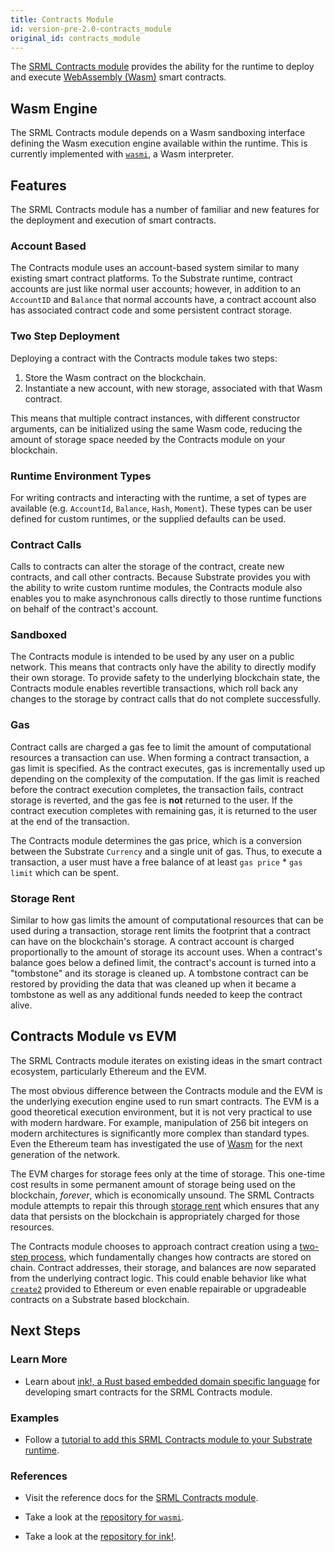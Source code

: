```yaml
---
title: Contracts Module
id: version-pre-2.0-contracts_module
original_id: contracts_module
---
```


The [SRML Contracts module](https://substrate.dev/rustdocs/pre-v2.0-3e65111/pallet_contracts/index.html)
provides the ability for the runtime to deploy and execute [WebAssembly
(Wasm)](https://webassembly.org/) smart contracts.

## Wasm Engine

The SRML Contracts module depends on a Wasm sandboxing interface defining the Wasm execution engine
available within the runtime. This is currently implemented with
[`wasmi`](https://github.com/paritytech/wasmi), a Wasm interpreter.

## Features

The SRML Contracts module has a number of familiar and new features for the deployment and execution
of smart contracts.

### Account Based

The Contracts module uses an account-based system similar to many existing smart contract platforms.
To the Substrate runtime, contract accounts are just like normal user accounts; however, in addition
to an `AccountID` and `Balance` that normal accounts have, a contract account also has associated
contract code and some persistent contract storage.

### Two Step Deployment

Deploying a contract with the Contracts module takes two steps:

1. Store the Wasm contract on the blockchain.
2. Instantiate a new account, with new storage, associated with that Wasm contract.

This means that multiple contract instances, with different constructor arguments, can be
initialized using the same Wasm code, reducing the amount of storage space needed by the Contracts
module on your blockchain.

### Runtime Environment Types

For writing contracts and interacting with the runtime, a set of types are available (e.g.
`AccountId`, `Balance`, `Hash`, `Moment`). These types can be user defined for custom runtimes, or
the supplied defaults can be used.

### Contract Calls

Calls to contracts can alter the storage of the contract, create new contracts, and call other
contracts. Because Substrate provides you with the ability to write custom runtime modules, the
Contracts module also enables you to make asynchronous calls directly to those runtime functions on
behalf of the contract's account.

### Sandboxed

The Contracts module is intended to be used by any user on a public network. This means that
contracts only have the ability to directly modify their own storage. To provide safety to the
underlying blockchain state, the Contracts module enables revertible transactions, which roll back
any changes to the storage by contract calls that do not complete successfully.

### Gas

Contract calls are charged a gas fee to limit the amount of computational resources a transaction
can use. When forming a contract transaction, a gas limit is specified. As the contract executes,
gas is incrementally used up depending on the complexity of the computation. If the gas limit is
reached before the contract execution completes, the transaction fails, contract storage is
reverted, and the gas fee is **not** returned to the user. If the contract execution completes with
remaining gas, it is returned to the user at the end of the transaction.

The Contracts module determines the gas price, which is a conversion between the Substrate
`Currency` and a single unit of gas. Thus, to execute a transaction, a user must have a free balance
of at least `gas price` * `gas limit` which can be spent.

### Storage Rent

Similar to how gas limits the amount of computational resources that can be used during a
transaction, storage rent limits the footprint that a contract can have on the blockchain's storage.
A contract account is charged proportionally to the amount of storage its account uses. When a
contract's balance goes below a defined limit, the contract's account is turned into a "tombstone"
and its storage is cleaned up. A tombstone contract can be restored by providing the data that was
cleaned up when it became a tombstone as well as any additional funds needed to keep the contract
alive.

## Contracts Module vs EVM

The SRML Contracts module iterates on existing ideas in the smart contract ecosystem, particularly
Ethereum and the EVM.

The most obvious difference between the Contracts module and the EVM is the underlying execution
engine used to run smart contracts. The EVM is a good theoretical execution environment, but it is
not very practical to use with modern hardware. For example, manipulation of 256 bit integers on modern
architectures is significantly more complex than standard types. Even the Ethereum team has
investigated the use of [Wasm](https://github.com/ewasm/design) for the next generation of the
network.

The EVM charges for storage fees only at the time of storage. This one-time cost results in some
permanent amount of storage being used on the blockchain, _forever_, which is economically unsound.
The SRML Contracts module attempts to repair this through [storage rent](#storage-rent) which
ensures that any data that persists on the blockchain is appropriately charged for those resources.

The Contracts module chooses to approach contract creation using a [two-step
process](#two-step-deployment), which fundamentally changes how contracts are stored on chain.
Contract addresses, their storage, and balances are now separated from the underlying contract
logic. This could enable behavior like what [`create2`](https://eips.ethereum.org/EIPS/eip-1014)
provided to Ethereum or even enable repairable or upgradeable contracts on a Substrate based
blockchain.

## Next Steps

### Learn More

- Learn about [ink!, a Rust based embedded domain specific
  language](conceptual/runtime/contracts/ink.md) for developing smart contracts for the SRML
  Contracts module.

### Examples

- Follow a [tutorial to add this SRML Contracts module to your Substrate
  runtime](tutorials/adding-a-module-to-your-runtime.md).

### References

- Visit the reference docs for the [SRML Contracts
  module](https://substrate.dev/rustdocs/pre-v2.0-3e65111/pallet_contracts/index.html).

- Take a look at the [repository for `wasmi`](https://github.com/paritytech/wasmi).

- Take a look at the [repository for ink!](https://github.com/paritytech/ink).
